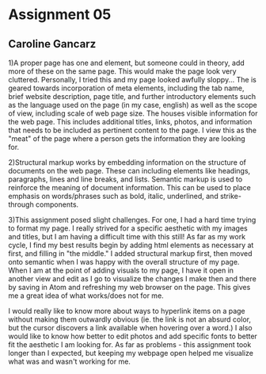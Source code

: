 # Assignment 05
## Caroline Gancarz

1)A proper page has one <head> and <body> element, but someone could in theory, add more of these on the same page. This would make the page look very cluttered. Personally, I tried this and my page looked awfully sloppy... The <head> is geared towards incorporation of meta elements, including the tab name, brief website description, page title, and further introductory elements such as the language used on the page (in my case, english) as well as the scope of view, including scale of web page size. The <body> houses visible information for the web page. This includes additional titles, links, photos, and information that needs to be included as pertinent content to the page. I view this as the "meat" of the page where a person gets the information they are looking for.

2)Structural markup works by embedding information on the structure of documents on the web page. These can including elements like headings, paragraphs, lines and line breaks, and lists. Semantic markup is used to reinforce the meaning of document information. This can be used to place emphasis on words/phrases such as bold, italic, underlined, and strike-through components.

3)This assignment posed slight challenges. For one, I had a hard time trying to format my page. I really strived for a specific aesthetic with my images and titles, but I am having a difficult time with this still!
As far as my work cycle, I find my best results begin by adding html elements as necessary at first, and filling in "the middle." I added structural markup first, then moved onto semantic when I was happy with the overall structure of my page. When I am at the point of adding visuals to my page, I have it open in another view and edit as I go to visualize the changes I make then and there by saving in Atom and refreshing my web browser on the page. This gives me a great idea of what works/does not for me.

I would really like to know more about ways to hyperlink items on a page without making them outwardly obvious (ie. the link is not an absurd color, but the cursor discovers a link available when hovering over a word.) I also would like to know how better to edit photos and add specific fonts to better fit the aesthetic I am looking for.
As far as problems - this assignment took longer than I expected, but keeping my webpage open helped me visualize what was and wasn't working for me.
